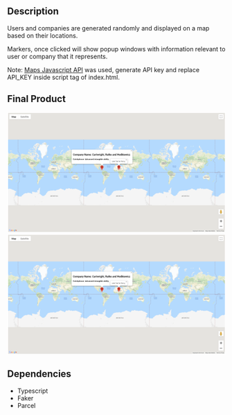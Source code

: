 ## Description
Users and companies are generated randomly and displayed on a map based on their locations. 

Markers, once clicked will show popup windows with information relevant to user or company that it represents.

Note: [Maps Javascript API](https://console.developers.google.com) was used, generate API key and replace API_KEY inside script tag of index.html.

## Final Product 
![zoom in map](https://github.com/michealap/maps/blob/master/docs/markers.PNG?raw=true)
![Zoom out map](https://github.com/michealap/maps/blob/master/docs/markers.PNG?raw=true)

## Dependencies
- Typescript
- Faker
- Parcel 
